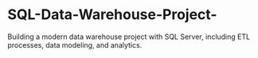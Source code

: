 # SQL-Data-Warehouse-Project-
Building a modern data warehouse project with SQL Server, including ETL processes, data modeling, and analytics.

